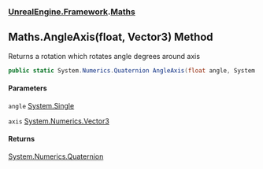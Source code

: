 ### [UnrealEngine.Framework](UnrealEngine_Framework.md 'UnrealEngine.Framework').[Maths](Maths.md 'UnrealEngine.Framework.Maths')
## Maths.AngleAxis(float, Vector3) Method
Returns a rotation which rotates angle degrees around axis  
```csharp
public static System.Numerics.Quaternion AngleAxis(float angle, System.Numerics.Vector3 axis);
```
#### Parameters
<a name='UnrealEngine_Framework_Maths_AngleAxis(float_System_Numerics_Vector3)_angle'></a>
`angle` [System.Single](https://docs.microsoft.com/en-us/dotnet/api/System.Single 'System.Single')  
  
<a name='UnrealEngine_Framework_Maths_AngleAxis(float_System_Numerics_Vector3)_axis'></a>
`axis` [System.Numerics.Vector3](https://docs.microsoft.com/en-us/dotnet/api/System.Numerics.Vector3 'System.Numerics.Vector3')  
  
#### Returns
[System.Numerics.Quaternion](https://docs.microsoft.com/en-us/dotnet/api/System.Numerics.Quaternion 'System.Numerics.Quaternion')  
